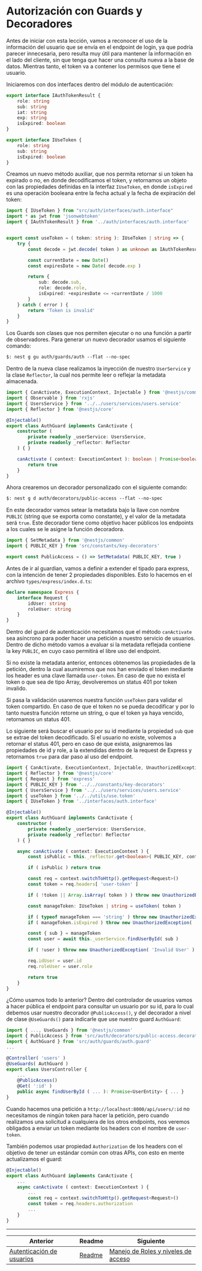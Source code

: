 # Autorización con Guards y Decoradores

Antes de iniciar con esta lección, vamos a reconocer el uso de la información del usuario que se envía en el endpoint de login, ya que podría parecer innecesaria, pero resulta muy útil para mantener la información en el lado del cliente, sin que tenga que hacer una consulta nueva a la base de datos. Mientras tanto, el token va a contener los permisos que tiene el usuario.

Iniciaremos con dos interfaces dentro del módulo de autenticación:

```ts
export interface IAuthTokenResult {
    role: string
    sub: string
    iat: string
    exp: string
    isExpired: boolean
}

export interface IUseToken {
    role: string
    sub: string
    isExpired: boolean
}
```

Creamos un nuevo método auxiliar, que nos permita retornar si un token ha expirado o no, en donde decodificamos el token, y retornamos un objeto con las propiedades definidas en la interfaz `IUseToken`, en donde `isExpired` es una operación booleana entre la fecha actual y la fecha de expiración del token:

```ts
import { IUseToken } from "src/auth/interfaces/auth.interface"
import * as jwt from 'jsonwebtoken'
import { IAuthTokenResult } from '../auth/interfaces/auth.interface'


export const useToken = ( token: string ): IUseToken | string => {
    try {
        const decode = jwt.decode( token ) as unknown as IAuthTokenResult

        const currentDate = new Date()
        const expiresDate = new Date( decode.exp )

        return {
            sub: decode.sub,
            role: decode.role,
            isExpired: +expiresDate <= +currentDate / 1000
        }
    } catch ( error ) {
        return 'Token is invalid'
    }
}
```

Los Guards son clases que nos permiten ejecutar o no una función a partir de observadores. Para generar un nuevo decorador usamos el siguiente comando:

```txt
$: nest g gu auth/guards/auth --flat --no-spec
```

Dentro de la nueva clase realizamos la inyección de nuestro `UserService` y la clase `Reflector`, la cual nos permite leer o reflejar la metadata almacenada.

```ts
import { CanActivate, ExecutionContext, Injectable } from '@nestjs/common'
import { Observable } from 'rxjs'
import { UsersService } from '../../users/services/users.service'
import { Reflector } from '@nestjs/core'

@Injectable()
export class AuthGuard implements CanActivate {
    constructor (
        private readonly _userService: UsersService,
        private readonly _reflector: Reflector
    ) { }

    canActivate ( context: ExecutionContext ): boolean | Promise<boolean> | Observable<boolean> {
        return true
    }
}
```

Ahora crearemos un decorador personalizado con el siguiente comando:

```txt
$: nest g d auth/decorators/public-access --flat --no-spec
```

En este decorador vamos setear la metadata bajo la llave con nombre `PUBLIC` (string que se exporta como constante), y el valor de la metadata será `true`. Este decorador tiene como objetivo hacer públicos los endpoints a los cuales se le asigne la función decoradora.

```ts
import { SetMetadata } from '@nestjs/common'
import { PUBLIC_KEY } from 'src/constants/key-decorators'

export const PublicAccess = () => SetMetadata( PUBLIC_KEY, true )
```

Antes de ir al guardian, vamos a definir a extender el tipado para express, con la intención de tener 2 propiedades disponibles. Esto lo hacemos en el archivo `types/express/index.d.ts`:

```ts
declare namespace Express {
    interface Request {
        idUser: string
        roleUser: string
    }
}
```

Dentro del guard de autenticación necesitamos que el método `canActivate` sea asíncrono para poder hacer una petición a nuestro servicio de usuarios. Dentro de dicho método vamos a evaluar si la metadata reflejada contiene la key `PUBLIC`, en cuyo caso permitirá el libre uso del endpoint.

Si no existe la metadata anterior, entonces obtenemos las propiedades de la petición, dentro la cual asumiremos que nos han enviado el token mediante los header es una clave llamada `user-token`. En caso de que no exista el token o que sea de tipo Array, devolveremos un status 401 por token invalido.

Si pasa la validación usaremos nuestra función `useToken` para validar el token compartido. En caso de que el token no se pueda decodificar y por lo tanto nuestra función retorne un string, o que el token ya haya vencido, retornamos un status 401.

Lo siguiente será buscar el usuario por su id mediante la propiedad `sub` que se extrae del token decodificado. Si el usuario no existe, volvemos a retornar el status 401, pero en caso de que exista, asignaremos las propiedades de id y role, a la extendidas dentro de la request de Express y retornamos `true` para dar paso al uso del endpoint.

```ts
import { CanActivate, ExecutionContext, Injectable, UnauthorizedException } from '@nestjs/common'
import { Reflector } from '@nestjs/core'
import { Request } from 'express'
import { PUBLIC_KEY } from '../../constants/key-decorators'
import { UsersService } from '../../users/services/users.service'
import { useToken } from '../../utils/use.token'
import { IUseToken } from '../interfaces/auth.interface'

@Injectable()
export class AuthGuard implements CanActivate {
    constructor (
        private readonly _userService: UsersService,
        private readonly _reflector: Reflector
    ) { }

    async canActivate ( context: ExecutionContext ) {
        const isPublic = this._reflector.get<boolean>( PUBLIC_KEY, context.getHandler() )

        if ( isPublic ) return true

        const req = context.switchToHttp().getRequest<Request>()
        const token = req.headers[ 'user-token' ]

        if ( !token || Array.isArray( token ) ) throw new UnauthorizedException( 'Invalid token' )

        const manageToken: IUseToken | string = useToken( token )

        if ( typeof manageToken === 'string' ) throw new UnauthorizedException( manageToken )
        if ( manageToken.isExpired ) throw new UnauthorizedException( 'Token expired' )

        const { sub } = manageToken
        const user = await this._userService.findUserById( sub )

        if ( !user ) throw new UnauthorizedException( 'Invalid User' )

        req.idUser = user.id
        req.roleUser = user.role

        return true
    }
}
```

¿Cómo usamos todo lo anterior? Dentro del controlador de usuarios vamos a hacer pública el endpoint para consultar un usuario por su id, para lo cual debemos usar nuestro decorador `@PublicAccess()`, y del decorador a nivel de clase `@UseGuards()` para indicarle que use nuestro guard `AuthGuard`:

```ts
import { ..., UseGuards } from '@nestjs/common'
import { PublicAccess } from 'src/auth/decorators/public-access.decorator'
import { AuthGuard } from 'src/auth/guards/auth.guard'
...

@Controller( 'users' )
@UseGuards( AuthGuard )
export class UsersController {
    ...
    @PublicAccess()
    @Get( ':id' )
    public async findUserById ( ... ): Promise<UserEntity> { ... }
}
```

Cuando hacemos una petición a `http://localhost:8000/api/users/:id` no necesitamos de ningún token para hacer la petición, pero cuando realizamos una solicitud a cualquiera de los otros endpoints, nos veremos obligados a enviar un token mediante los headers con el nombre de `user-token`.

También podemos usar propiedad `Authorization` de los headers con el objetivo de tener un estándar común con otras APIs, con esto en mente actualizamos el guard:

```ts
@Injectable()
export class AuthGuard implements CanActivate {
    ...
    async canActivate ( context: ExecutionContext ) {
        ...
        const req = context.switchToHttp().getRequest<Request>()
        const token = req.headers.authorization
        ...
    }
}
```

___

| Anterior               | Readme                 | Siguiente              |
| ---------------------- | ---------------------- | ---------------------- |
| [Autenticación de usuarios](./P9T1_Autenticacion_Usuarios.md) | [Readme](../README.md) | [Manejo de Roles y niveles de acceso](./P11T1_Manejo_roles_niveles_acceso.md) |
